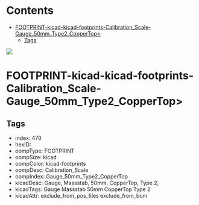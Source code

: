 



Contents
========

* [FOOTPRINT-kicad-kicad-footprints-Calibration_Scale-Gauge_50mm_Type2_CopperTop>](#footprint-kicad-kicad-footprints-calibration_scale-gauge_50mm_type2_coppertop)
	* [Tags](#tags)
  
![][im]
# FOOTPRINT-kicad-kicad-footprints-Calibration_Scale-Gauge_50mm_Type2_CopperTop>

## Tags

- index: 470
- hexID: 
- oompType: FOOTPRINT
- oompSize: kicad
- oompColor: kicad-footprints
- oompDesc: Calibration_Scale
- oompIndex: Gauge_50mm_Type2_CopperTop
- kicadDesc: Gauge, Massstab, 50mm, CopperTop, Type 2,
- kicadTags: Gauge Massstab 50mm CopperTop Type 2
- kicadAttr: exclude_from_pos_files exclude_from_bom



[im]: image.png
